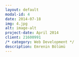 ```yaml
---
layout: default
modal-id: 4
date: 2014-07-18
img: 4.jpg
alt: image-alt
project-date: April 2014
client: 21600991
/* category: Web Development */
description: Emrenin Bölümü
---
```

